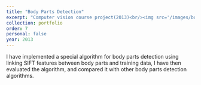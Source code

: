 ```yaml
---
title: "Body Parts Detection"
excerpt: "Computer vision course project(2013)<br/><img src='/images/bodyparts.png'>"
collection: portfolio
order: 7
personal: false
year: 2013
---
```


I have implemented a special algorithm for body parts detection using
linking SIFT features between body parts and training data, I have then
evaluated the algorithm, and compared it with other body parts detection
algorithms.
